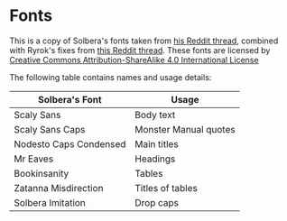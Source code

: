 # Fonts

This is a copy of Solbera's fonts taken from [his Reddit thread](https://www.reddit.com/r/UnearthedArcana/comments/3vpphx/5e_font_package_embeddable_cc_edition/), combined with Ryrok's fixes from [this Reddit thread](https://www.reddit.com/r/UnearthedArcana/comments/4loka0/fixed_versions_of_solberas_fonts/). These fonts are licensed by [Creative Commons Attribution-ShareAlike 4.0 International License](http://creativecommons.org/licenses/by-sa/4.0/)

The following table contains names and usage details:

Solbera's Font         | Usage |
---------------------- | ------ |
Scaly Sans             | Body text |
Scaly Sans Caps        | Monster Manual quotes |
Nodesto Caps Condensed | Main titles |
Mr Eaves               | Headings |
Bookinsanity           | Tables |
Zatanna Misdirection   | Titles of tables |
Solbera Imitation      | Drop caps |
